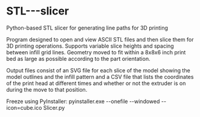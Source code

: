 # STL---slicer
Python-based STL slicer for generating line paths for 3D printing

Program designed to open and view ASCII STL files and then slice them for 3D printing operations. Supports variable slice heights and spacing between infill grid lines. Geometry moved to fit within a 8x8x6 inch print bed as large as possible according to the part orientation.

Output files consist of an SVG file for each slice of the model showing the model outlines and the infill pattern and a CSV file that lists the coordinates of the print head at different times and whether or not the extruder is on during the move to that position.

Freeze using PyInstaller: pyinstaller.exe --onefile --windowed --icon=cube.ico Slicer.py
